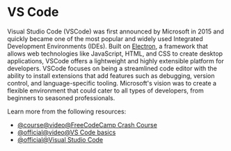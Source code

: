 # VS Code

Visual Studio Code (VSCode) was first announced by Microsoft in 2015 and quickly became one of the most popular and widely used Integrated Development Environments (IDEs). Built on [Electron](https://www.electronjs.org/), a framework that allows web technologies like JavaScript, HTML, and CSS to create desktop applications, VSCode offers a lightweight and highly extensible platform for developers. VSCode focuses on being a streamlined code editor with the ability to install extensions that add features such as debugging, version control, and language-specific tooling. Microsoft's vision was to create a flexible environment that could cater to all types of developers, from beginners to seasoned professionals.



Learn more from the following resources:

- [@course@video@FreeCodeCamp Crash Course](https://www.youtube.com/watch?v=WPqXP_kLzpo)
- [@official@video@VS Code basics](https://www.youtube.com/watch?v=B-s71n0dHUk)
- [@official@Visual Studio Code](https://code.visualstudio.com/)
